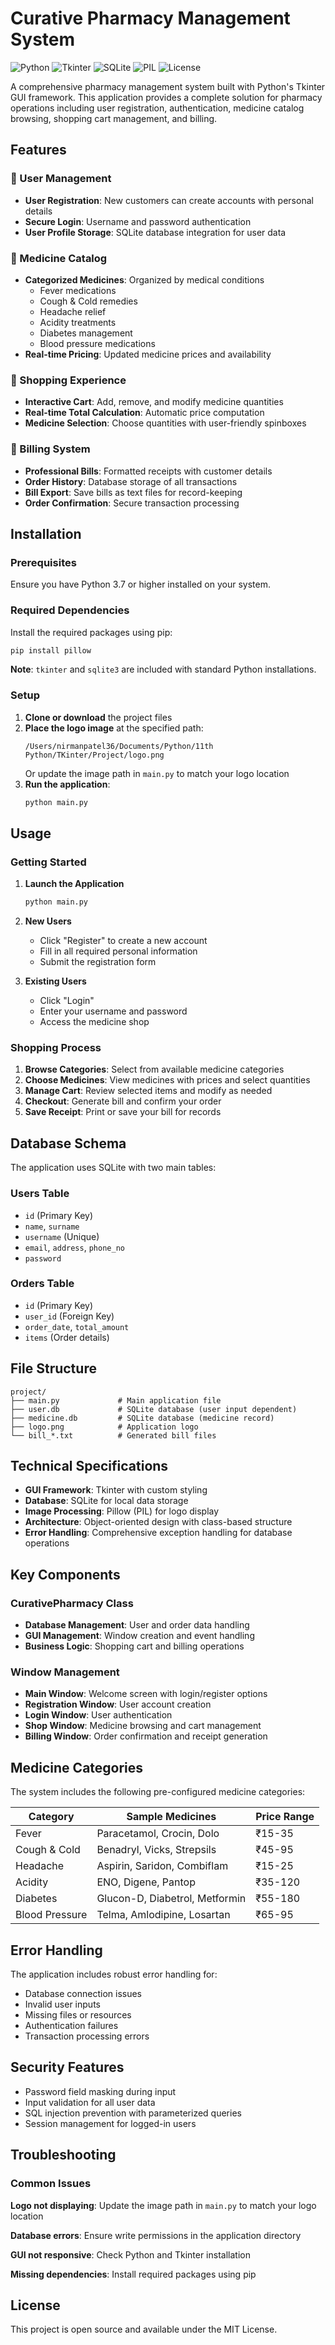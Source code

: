 # Curative Pharmacy Management System

![Python](https://img.shields.io/badge/Python-3.7%2B-blue?logo=python&logoColor=white)
![Tkinter](https://img.shields.io/badge/GUI-Tkinter-green?logo=python&logoColor=white)
![SQLite](https://img.shields.io/badge/Database-SQLite-blue?logo=sqlite&logoColor=white)
![PIL](https://img.shields.io/badge/Image-Pillow-orange)
![License](https://img.shields.io/badge/License-MIT-yellow)

A comprehensive pharmacy management system built with Python's Tkinter GUI framework. This application provides a complete solution for pharmacy operations including user registration, authentication, medicine catalog browsing, shopping cart management, and billing.

## Features

### 🔐 User Management
- **User Registration**: New customers can create accounts with personal details
- **Secure Login**: Username and password authentication
- **User Profile Storage**: SQLite database integration for user data

### 💊 Medicine Catalog
- **Categorized Medicines**: Organized by medical conditions
  - Fever medications
  - Cough & Cold remedies
  - Headache relief
  - Acidity treatments
  - Diabetes management
  - Blood pressure medications
- **Real-time Pricing**: Updated medicine prices and availability

### 🛒 Shopping Experience
- **Interactive Cart**: Add, remove, and modify medicine quantities
- **Real-time Total Calculation**: Automatic price computation
- **Medicine Selection**: Choose quantities with user-friendly spinboxes

### 🧾 Billing System
- **Professional Bills**: Formatted receipts with customer details
- **Order History**: Database storage of all transactions
- **Bill Export**: Save bills as text files for record-keeping
- **Order Confirmation**: Secure transaction processing

## Installation

### Prerequisites

Ensure you have Python 3.7 or higher installed on your system.

### Required Dependencies

Install the required packages using pip:

```bash
pip install pillow
```

**Note**: `tkinter` and `sqlite3` are included with standard Python installations.

### Setup

1. **Clone or download** the project files
2. **Place the logo image** at the specified path:
   ```
   /Users/nirmanpatel36/Documents/Python/11th Python/TKinter/Project/logo.png
   ```
   Or update the image path in `main.py` to match your logo location
3. **Run the application**:
   ```bash
   python main.py
   ```

## Usage

### Getting Started

1. **Launch the Application**
   ```bash
   python main.py
   ```

2. **New Users**
   - Click "Register" to create a new account
   - Fill in all required personal information
   - Submit the registration form

3. **Existing Users**
   - Click "Login" 
   - Enter your username and password
   - Access the medicine shop

### Shopping Process

1. **Browse Categories**: Select from available medicine categories
2. **Choose Medicines**: View medicines with prices and select quantities
3. **Manage Cart**: Review selected items and modify as needed
4. **Checkout**: Generate bill and confirm your order
5. **Save Receipt**: Print or save your bill for records

## Database Schema

The application uses SQLite with two main tables:

### Users Table
- `id` (Primary Key)
- `name`, `surname`
- `username` (Unique)
- `email`, `address`, `phone_no`
- `password`

### Orders Table
- `id` (Primary Key)
- `user_id` (Foreign Key)
- `order_date`, `total_amount`
- `items` (Order details)

## File Structure

```
project/
├── main.py             # Main application file
├── user.db             # SQLite database (user input dependent)
├── medicine.db         # SQLite database (medicine record)
├── logo.png            # Application logo
└── bill_*.txt          # Generated bill files
```

## Technical Specifications

- **GUI Framework**: Tkinter with custom styling
- **Database**: SQLite for local data storage
- **Image Processing**: Pillow (PIL) for logo display
- **Architecture**: Object-oriented design with class-based structure
- **Error Handling**: Comprehensive exception handling for database operations

## Key Components

### CurativePharmacy Class
- **Database Management**: User and order data handling
- **GUI Management**: Window creation and event handling
- **Business Logic**: Shopping cart and billing operations

### Window Management
- **Main Window**: Welcome screen with login/register options
- **Registration Window**: User account creation
- **Login Window**: User authentication
- **Shop Window**: Medicine browsing and cart management
- **Billing Window**: Order confirmation and receipt generation

## Medicine Categories

The system includes the following pre-configured medicine categories:

| Category | Sample Medicines | Price Range |
|----------|-----------------|-------------|
| Fever | Paracetamol, Crocin, Dolo | ₹15-35 |
| Cough & Cold | Benadryl, Vicks, Strepsils | ₹45-95 |
| Headache | Aspirin, Saridon, Combiflam | ₹15-25 |
| Acidity | ENO, Digene, Pantop | ₹35-120 |
| Diabetes | Glucon-D, Diabetrol, Metformin | ₹55-180 |
| Blood Pressure | Telma, Amlodipine, Losartan | ₹65-95 |

## Error Handling

The application includes robust error handling for:
- Database connection issues
- Invalid user inputs
- Missing files or resources
- Authentication failures
- Transaction processing errors

## Security Features

- Password field masking during input
- Input validation for all user data
- SQL injection prevention with parameterized queries
- Session management for logged-in users

## Troubleshooting

### Common Issues

**Logo not displaying**: Update the image path in `main.py` to match your logo location

**Database errors**: Ensure write permissions in the application directory

**GUI not responsive**: Check Python and Tkinter installation

**Missing dependencies**: Install required packages using pip

## License

This project is open source and available under the MIT License.
